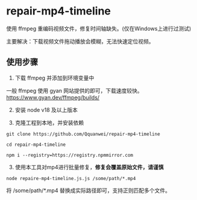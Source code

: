 # repair-mp4-timeline

使用 ffmpeg 重编码视频文件，修复时间轴缺失。(仅在Windows上进行过测试)

主要解决：下载视频文件拖动播放会模糊，无法快速定位视频。

## 使用步骤

1. 下载 ffmpeg 并添加到环境变量中

一般 ffmpeg 使用 gyan 网站提供的即可，下载速度较快。https://www.gyan.dev/ffmpeg/builds/

2. 安装 node v18 及以上版本

2. 克隆工程到本地，并安装依赖

```
git clone https://github.com/Qquanwei/repair-mp4-timeline

cd repair-mp4-timeline

npm i --registry=https://registry.npmmirror.com
```

3. 使用本工具对mp4进行批量修复，**修复会覆盖原始文件，请谨慎**


```
node repaire-mp4-timeline.js.js /some/path/*.mp4
```

将 /some/path/*.mp4 替换成实际路径即可，支持正则匹配多个文件。
